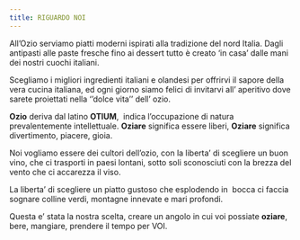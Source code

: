 ```yaml
---
title: RIGUARDO NOI
---
```



All’Ozio serviamo piatti moderni ispirati alla tradizione del nord Italia. Dagli antipasti alle paste fresche fino ai dessert tutto è creato ‘in casa’ dalle mani dei nostri cuochi italiani.

Scegliamo i migliori ingredienti italiani e olandesi per offrirvi il sapore della vera cucina italiana, ed ogni giorno siamo felici di invitarvi all’ aperitivo dove sarete proiettati nella ‘’dolce vita’’ dell’ ozio.

**Ozio** deriva dal latino **OTIUM**,  indica l’occupazione di natura prevalentemente intellettuale. **Oziare** significa essere liberi, **Oziare** significa divertimento, piacere, gioia.

Noi vogliamo essere dei cultori dell’ozio, con la liberta’ di scegliere un buon vino, che ci trasporti in paesi lontani, sotto soli sconosciuti con la brezza del vento che ci accarezza il viso.

La liberta’ di scegliere un piatto gustoso che esplodendo in  bocca ci faccia sognare colline verdi, montagne innevate e mari profondi.

Questa e’ stata la nostra scelta, creare un angolo in cui voi possiate **oziare**, bere, mangiare, prendere il tempo per VOI.